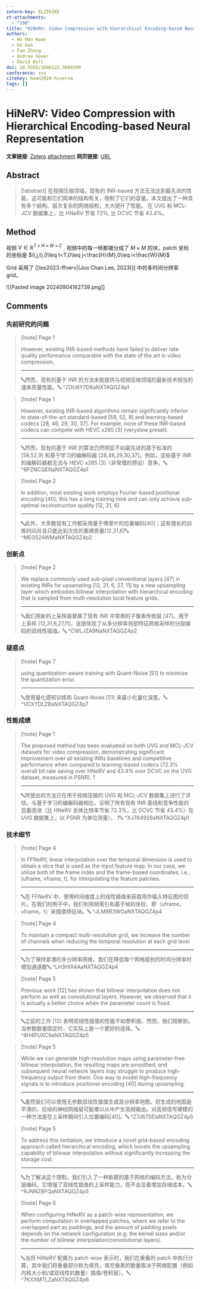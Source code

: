 ```yaml
---
zotero-key: ELZIKZKE
zt-attachments:
  - "290"
title: "HiNeRV: Video Compression with Hierarchical Encoding-based Neural Representation"
authors:
  - Ho Man Kwan
  - Ge Gao
  - Fan Zhang
  - Andrew Gower
  - David Bull
doi: 10.5555/3666122.3669299
conference: xxx
citekey: kwan2024-hinerva
tags: []
---
```

# HiNeRV: Video Compression with Hierarchical Encoding-based Neural Representation

**文章链接**: [Zotero](zotero://select/library/items/ELZIKZKE) [attachment](<file:///home/ilot/Zotero/storage/NXTAQGZ4/Kwan%20%E7%AD%89%20-%202024%20-%20HiNeRV%20Video%20Compression%20with%20Hierarchical%20Encodi.pdf>)
**网页链接**: [URL](http://arxiv.org/abs/2306.09818)
## Abstract

>[!abstract]
>在视频压缩领域，现有的 INR-based 方法无法达到最先进的性能，这可能和它们简单的结构有关，限制了它们的容量。本文提出了一种具有多个结构、层次复杂的网络结构，大大提升了性能。
>在 UVG 和 MCL-JCV 数据集上，比 HNeRV 节省 72%, 比 DCVC 节省 43.4%。

## Method
视频 $V\in \mathbb{R}^{T\times H\times W\times C}$ . 视频中的每一帧都被分成了 $M\times M$ 的块，patch 坐标的坐标是 $(i,j,t),0\leq t<T,0\leq j<\frac{H}{M},0\leq i<\frac{W}{M}$

Grid 采用了 [[lee2023-ffnerv|(Joo Chan Lee, 2023)]] 中的多时间分辨率 grid，

![[Pasted image 20240904162739.png]]
## Comments

### 先前研究的问题

> [!note] Page 1
> 
> However, existing INR-based methods have failed to deliver rate quality performance comparable with the state of the art in video compression.
> 
> ---
> 🔤然而，现有的基于 INR 的方法未能提供与视频压缩领域的最新技术相当的速率质量性能。🔤
> ^ZDU6Y7D6aNXTAQGZ4p1

> [!note] Page 1
> 
> However, existing INR-based algorithms remain significantly inferior to state-of-the-art standard-based [58, 52, 9] and learning-based codecs [28, 46, 29, 30, 37]. For example, none of these INR-based codecs can compete with HEVC x265 [3] (veryslow preset).
> 
> ---
> 🔤然而，现有的基于 INR 的算法仍然明显不如最先进的基于标准的 [58,52,9] 和基于学习的编解码器 [28,46,29,30,37]。例如，这些基于 INR 的编解码器都无法与 HEVC x265 [3]（非常慢的预设）竞争。🔤
> ^6PZNCQENaNXTAQGZ4p1

> [!note] Page 2
> 
> In addition, most existing work employs Fourier-based positional encoding [40]; this has a long training time and can only achieve sub-optimal reconstruction quality [12, 31, 6]
> 
> ---
> 🔤此外，大多数现有工作都采用基于傅里叶的位置编码[40]；这有很长的训练时间并且只能达到次优的重建质量[12,31,6]🔤
> ^MEG52AWMaNXTAQGZ4p2

### 创新点

> [!note] Page 2
> 
> We replace commonly used sub-pixel conventional layers [47] in existing INRs for upsampling [12, 31, 6, 27, 11] by a new upsampling layer which embodies bilinear interpolation with hierarchical encoding that is sampled from multi-resolution local feature grids.
> 
> ---
> 🔤我们用新的上采样层替换了现有 INR 中常用的子像素传统层 [47]，用于上采样 [12,31,6,27,11]，该层体现了从多分辨率局部特征网格采样的分层编码的双线性插值。🔤
> ^CWLJZA9NaNXTAQGZ4p2

### 疑惑点

> [!note] Page 7
> 
> using quantization-aware training with Quant-Noise [51] to minimize the quantization error.
> 
> ---
> 🔤使用量化感知训练和 Quant-Noise [51] 来最小化量化误差。🔤
> ^VCXYDLZBaNXTAQGZ4p7

### 性能成绩

> [!note] Page 1
> 
> The proposed method has been evaluated on both UVG and MCL-JCV datasets for video compression, demonstrating significant improvement over all existing INRs baselines and competitive performance when compared to learning-based codecs (72.3% overall bit rate saving over HNeRV and 43.4% over DCVC on the UVG dataset, measured in PSNR). 1
> 
> ---
> 🔤所提出的方法已在用于视频压缩的 UVG 和 MCL-JCV 数据集上进行了评估，与基于学习的编解码器相比，证明了所有现有 INR 基线和竞争性能的显着改进（比 HNeRV 总体比特率节省 72.3%，比 DCVC 节省 43.4%）在 UVG 数据集上，以 PSNR 为单位测量）。 1🔤
> ^XJ764926aNXTAQGZ4p1

### 技术细节

> [!note] Page 4
> 
> In FFNeRV, linear interpolation over the temporal dimension is used to obtain a slice that is used as the input feature map. In our case, we utilize both of the frame index and the frame-based coordinates, i.e., (uframe, vframe, t), for interpolating the feature patches.
> 
> ---
> 🔤在 FFNeRV 中，使用时间维度上的线性插值来获取用作输入特征图的切片。在我们的例子中，我们利用帧索引和基于帧的坐标，即（uframe，vframe，t）来插值特征块。🔤
> ^JLM9R3WGaNXTAQGZ4p4

> [!note] Page 4
> 
> To maintain a compact multi-resolution grid, we increase the number of channels when reducing the temporal resolution at each grid level
> 
> ---
> 🔤为了保持紧凑的多分辨率网格，我们在降低每个网格级别的时间分辨率时增加通道数🔤
> ^LH3HIX4AaNXTAQGZ4p4

> [!note] Page 5
> 
> Previous work [12] has shown that bilinear interpolation does not perform as well as convolutional layers. However, we observed that it is actually a better choice when the parameter count is fixed.
> 
> ---
> 🔤之前的工作 [12] 表明双线性插值的性能不如卷积层。然而，我们观察到，当参数数量固定时，它实际上是一个更好的选择。🔤
> ^4H4PUXC9aNXTAQGZ4p5

> [!note] Page 5
> 
> While we can generate high-resolution maps using parameter-free bilinear interpolation, the resulting maps are smoothed, and subsequent neural network layers may struggle to produce high-frequency output from them. One way to model high-frequency signals is to introduce positional encoding [40] during upsampling.
> 
> ---
> 🔤虽然我们可以使用无参数双线性插值生成高分辨率地图，但生成的地图是平滑的，后续的神经网络层可能难以从中产生高频输出。对高频信号建模的一种方法是在上采样期间引入位置​​编码[40]。🔤
> ^Z7J67SEIaNXTAQGZ4p5

> [!note] Page 5
> 
> To address this limitation, we introduce a novel grid-based encoding approach called hierarchical encoding, which boosts the upsampling capability of bilinear interpolation without significantly increasing the storage cost.
> 
> ---
> 🔤为了解决这个限制，我们引入了一种新颖的基于网格的编码方法，称为分层编码，它增强了双线性插值的上采样能力，而不会显着增加存储成本。🔤
> ^RJNNZ8FQaNXTAQGZ4p5

> [!note] Page 6
> 
> When configuring HiNeRV as a patch-wise representation, we perform computation in overlapped patches, where we refer to the overlapped part as paddings, and the amount of padding pixels depends on the network configuration (e.g. the kernel sizes and/or the number of bilinear interpolation/convolutional layers).
> 
> ---
> 🔤当将 HiNeRV 配置为 patch-wise 表示时，我们在重叠的 patch 中执行计算，其中我们将重叠部分称为填充，填充像素的数量取决于网络配置（例如内核大小和/或双线性的数量）插值/卷积层）。🔤
> ^7KXXMTLZaNXTAQGZ4p6

